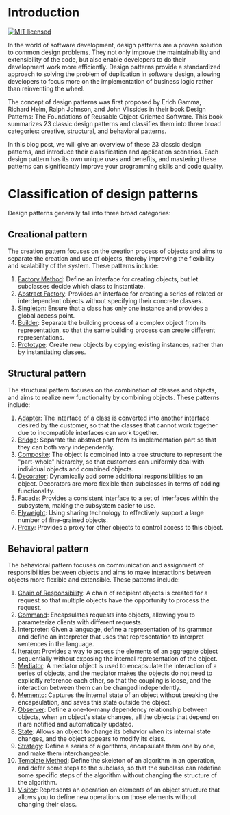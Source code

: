 # Introduction

[![MIT licensed](https://img.shields.io/badge/license-MIT-blue.svg)]([https://gitlab.aiursoft.cn/aiursoft/tracer/-/blob/master/](https://github.com/Tangtang1997/DesignPatterns/edit/master/)LICENSE)

In the world of software development, design patterns are a proven solution to common design problems. They not only improve the maintainability and extensibility of the code, but also enable developers to do their development work more efficiently. Design patterns provide a standardized approach to solving the problem of duplication in software design, allowing developers to focus more on the implementation of business logic rather than reinventing the wheel.

The concept of design patterns was first proposed by Erich Gamma, Richard Helm, Ralph Johnson, and John Vlissides in their book Design Patterns: The Foundations of Reusable Object-Oriented Software. This book summarizes 23 classic design patterns and classifies them into three broad categories: creative, structural, and behavioral patterns.

In this blog post, we will give an overview of these 23 classic design patterns, and introduce their classification and application scenarios. Each design pattern has its own unique uses and benefits, and mastering these patterns can significantly improve your programming skills and code quality.

# Classification of design patterns
Design patterns generally fall into three broad categories:

## Creational pattern
The creation pattern focuses on the creation process of objects and aims to separate the creation and use of objects, thereby improving the flexibility and scalability of the system. These patterns include:

1. [Factory Method](./doc/01-CreationMode/01-FactoryMethodPattern.md): Define an interface for creating objects, but let subclasses decide which class to instantiate.
2. [Abstract Factory](./doc/01-CreationMode/02-AbstractFactoryPattern.md): Provides an interface for creating a series of related or interdependent objects without specifying their concrete classes.
3. [Singleton](./doc/01-CreationMode/03-SingletonPattern.md): Ensure that a class has only one instance and provides a global access point.
4. [Builder](./doc/01-CreationMode/04-BuilderPattern.md): Separate the building process of a complex object from its representation, so that the same building process can create different representations.
5. [Prototype](./doc/01-CreationMode/05-ProtoTypePattern.md): Create new objects by copying existing instances, rather than by instantiating classes.

## Structural pattern
The structural pattern focuses on the combination of classes and objects, and aims to realize new functionality by combining objects. These patterns include:

1. [Adapter](./doc/02-StructureMode/01-AdapterPattern.md): The interface of a class is converted into another interface desired by the customer, so that the classes that cannot work together due to incompatible interfaces can work together.
2. [Bridge](./doc/02-StructureMode/02-BridgePattern.md): Separate the abstract part from its implementation part so that they can both vary independently.
3. [Composite](./doc/02-StructureMode/03-CompositePattern.md): The object is combined into a tree structure to represent the "part-whole" hierarchy, so that customers can uniformly deal with individual objects and combined objects.
4. [Decorator](./doc/02-StructureMode/04-DecoratorPattern.md): Dynamically add some additional responsibilities to an object. Decorators are more flexible than subclasses in terms of adding functionality.
5. [Facade](./doc/02-StructureMode/05-FacadePattern.md): Provides a consistent interface to a set of interfaces within the subsystem, making the subsystem easier to use.
6. [Flyweight](./doc/02-StructureMode/06-FlyweightPattern.md): Using sharing technology to effectively support a large number of fine-grained objects.
7. [Proxy](./doc/02-StructureMode/07-ProxyPattern.md): Provides a proxy for other objects to control access to this object.

## Behavioral pattern
The behavioral pattern focuses on communication and assignment of responsibilities between objects and aims to make interactions between objects more flexible and extensible. These patterns include:

1. [Chain of Responsibility](./doc/03-BehavioralMode/01-ChainOfResponsibilityPattern.md): A chain of recipient objects is created for a request so that multiple objects have the opportunity to process the request.
2. [Command](./doc/03-BehavioralMode/02-CommandPattern.md): Encapsulates requests into objects, allowing you to parameterize clients with different requests.
3. Interpreter: Given a language, define a representation of its grammar and define an interpreter that uses that representation to interpret sentences in the language.
4. [Iterator](./doc/03-BehavioralMode/04-IteratorPattern.md): Provides a way to access the elements of an aggregate object sequentially without exposing the internal representation of the object.
5. [Mediator](./doc/03-BehavioralMode/05-MediatorPattern.md): A mediator object is used to encapsulate the interaction of a series of objects, and the mediator makes the objects do not need to explicitly reference each other, so that the coupling is loose, and the interaction between them can be changed independently.
6. [Memento](./doc/03-BehavioralMode/06-MementoPattern.md): Captures the internal state of an object without breaking the encapsulation, and saves this state outside the object.
7. [Observer](./doc/03-BehavioralMode/07-ObserverPattern.md): Define a one-to-many dependency relationship between objects, when an object's state changes, all the objects that depend on it are notified and automatically updated.
8. [State](./doc/03-BehavioralMode/08-StatePattern.md): Allows an object to change its behavior when its internal state changes, and the object appears to modify its class.
9. [Strategy](./doc/03-BehavioralMode/09-StrategyPattern.md): Define a series of algorithms, encapsulate them one by one, and make them interchangeable.
10. [Template Method](./doc/03-BehavioralMode/10-TemplateMethodPattern.md): Define the skeleton of an algorithm in an operation, and defer some steps to the subclass, so that the subclass can redefine some specific steps of the algorithm without changing the structure of the algorithm.
11. [Visitor](./doc/03-BehavioralMode/11-VisitorPattern.md): Represents an operation on elements of an object structure that allows you to define new operations on those elements without changing their class.
